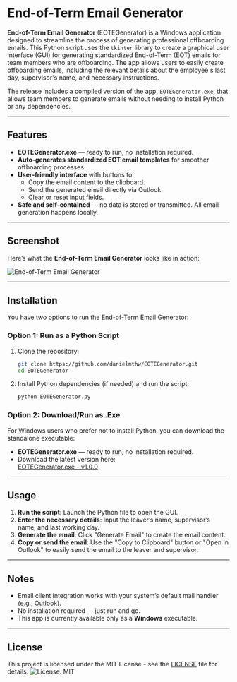 
# End-of-Term Email Generator

**End-of-Term Email Generator** (EOTEGenerator) is a Windows application designed to streamline the process of generating professional offboarding emails. This Python script uses the `tkinter` library to create a graphical user interface (GUI) for generating standardized End-of-Term (EOT) emails for team members who are offboarding. The app allows users to easily create offboarding emails, including the relevant details about the employee's last day, supervisor's name, and necessary instructions.

The release includes a compiled version of the app, `EOTEGenerator.exe`, that allows team members to generate emails without needing to install Python or any dependencies.

---

## Features

- **EOTEGenerator.exe** — ready to run, no installation required.
- **Auto-generates standardized EOT email templates** for smoother offboarding processes.
- **User-friendly interface** with buttons to:
  - Copy the email content to the clipboard.
  - Send the generated email directly via Outlook.
  - Clear or reset input fields.
- **Safe and self-contained** — no data is stored or transmitted. All email generation happens locally.

---

## Screenshot

Here’s what the **End-of-Term Email Generator** looks like in action:

![End-of-Term Email Generator](https://lh3.googleusercontent.com/d/18rBxWvc_UfTWzukymmb-su5pUSoB--i6)


---

## Installation

You have two options to run the End-of-Term Email Generator:

### Option 1: Run as a Python Script

1. Clone the repository:

   ```bash
   git clone https://github.com/danielmthw/EOTEGenerator.git
   cd EOTEGenerator
   ```

2. Install Python dependencies (if needed) and run the script:

   ```bash
   python EOTEGenerator.py
   ```

### Option 2: Download/Run as .Exe

For Windows users who prefer not to install Python, you can download the standalone executable:

- **EOTEGenerator.exe** — ready to run, no installation required.
- Download the latest version here:  
  [EOTEGenerator.exe - v1.0.0](https://github.com/danielmthw/EOTEGenerator/releases/download/v1.0.0/EOTEGenerator.exe)

---

## Usage

1. **Run the script**: Launch the Python file to open the GUI.
2. **Enter the necessary details**: Input the leaver’s name, supervisor’s name, and last working day.
3. **Generate the email**: Click "Generate Email" to create the email content.
4. **Copy or send the email**: Use the "Copy to Clipboard" button or "Open in Outlook" to easily send the email to the leaver and supervisor.

---

## Notes

- Email client integration works with your system’s default mail handler (e.g., Outlook).
- No installation required — just run and go.
- This app is currently available only as a **Windows** executable.

---

## License

This project is licensed under the MIT License - see the [LICENSE](https://github.com/danielmthw/EOTEGenerator/blob/main/LICENSE) file for details.
![License: MIT](https://img.shields.io/badge/License-MIT-yellow.svg)

